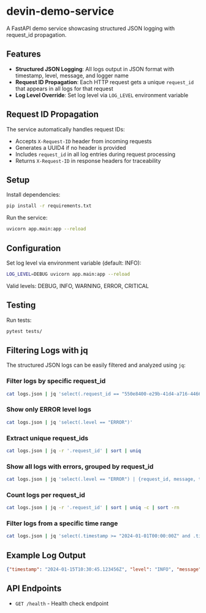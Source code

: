 # devin-demo-service

A FastAPI demo service showcasing structured JSON logging with request_id propagation.

## Features

- **Structured JSON Logging**: All logs output in JSON format with timestamp, level, message, and logger name
- **Request ID Propagation**: Each HTTP request gets a unique `request_id` that appears in all logs for that request
- **Log Level Override**: Set log level via `LOG_LEVEL` environment variable

## Request ID Propagation

The service automatically handles request IDs:
- Accepts `X-Request-ID` header from incoming requests
- Generates a UUID4 if no header is provided
- Includes `request_id` in all log entries during request processing
- Returns `X-Request-ID` in response headers for traceability

## Setup

Install dependencies:
```bash
pip install -r requirements.txt
```

Run the service:
```bash
uvicorn app.main:app --reload
```

## Configuration

Set log level via environment variable (default: INFO):
```bash
LOG_LEVEL=DEBUG uvicorn app.main:app --reload
```

Valid levels: DEBUG, INFO, WARNING, ERROR, CRITICAL

## Testing

Run tests:
```bash
pytest tests/
```

## Filtering Logs with jq

The structured JSON logs can be easily filtered and analyzed using `jq`:

### Filter logs by specific request_id
```bash
cat logs.json | jq 'select(.request_id == "550e8400-e29b-41d4-a716-446655440000")'
```

### Show only ERROR level logs
```bash
cat logs.json | jq 'select(.level == "ERROR")'
```

### Extract unique request_ids
```bash
cat logs.json | jq -r '.request_id' | sort | uniq
```

### Show all logs with errors, grouped by request_id
```bash
cat logs.json | jq 'select(.level == "ERROR") | {request_id, message, timestamp}'
```

### Count logs per request_id
```bash
cat logs.json | jq -r '.request_id' | sort | uniq -c | sort -rn
```

### Filter logs from a specific time range
```bash
cat logs.json | jq 'select(.timestamp >= "2024-01-01T00:00:00Z" and .timestamp <= "2024-01-01T23:59:59Z")'
```

## Example Log Output

```json
{"timestamp": "2024-01-15T10:30:45.123456Z", "level": "INFO", "message": "Health check requested", "logger": "app.main", "request_id": "550e8400-e29b-41d4-a716-446655440000"}
```

## API Endpoints

- `GET /health` - Health check endpoint
